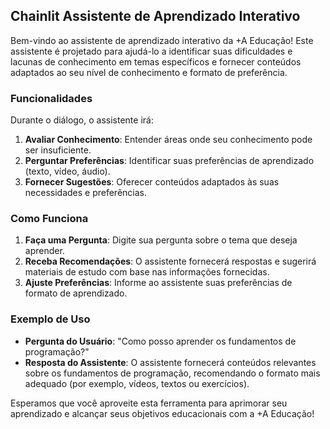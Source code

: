## Chainlit Assistente de Aprendizado Interativo

Bem-vindo ao assistente de aprendizado interativo da +A Educação! Este assistente é projetado para ajudá-lo a identificar suas dificuldades e lacunas de conhecimento em temas específicos e fornecer conteúdos adaptados ao seu nível de conhecimento e formato de preferência.

### Funcionalidades

Durante o diálogo, o assistente irá:
1. **Avaliar Conhecimento**: Entender áreas onde seu conhecimento pode ser insuficiente.
2. **Perguntar Preferências**: Identificar suas preferências de aprendizado (texto, vídeo, áudio).
3. **Fornecer Sugestões**: Oferecer conteúdos adaptados às suas necessidades e preferências.

### Como Funciona

1. **Faça uma Pergunta**: Digite sua pergunta sobre o tema que deseja aprender.
2. **Receba Recomendações**: O assistente fornecerá respostas e sugerirá materiais de estudo com base nas informações fornecidas.
3. **Ajuste Preferências**: Informe ao assistente suas preferências de formato de aprendizado.

### Exemplo de Uso

- **Pergunta do Usuário**: "Como posso aprender os fundamentos de programação?"
- **Resposta do Assistente**: O assistente fornecerá conteúdos relevantes sobre os fundamentos de programação, recomendando o formato mais adequado (por exemplo, vídeos, textos ou exercícios).

Esperamos que você aproveite esta ferramenta para aprimorar seu aprendizado e alcançar seus objetivos educacionais com a +A Educação!
